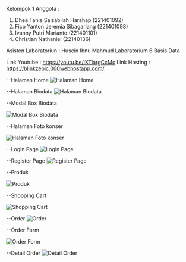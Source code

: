Kelompok 1 
Anggota :
1. Dhea Tania Salsabilah Harahap (221401092)
2. Fico Yanton Jeremia Sibagariang (221401098)
3. Ivanny Putri Marianto (221401101)
4. Christian Nathaniel (22140136)

Asisten Laboratoriun : Husein Ibnu Mahmud
Laboratorium 6 Basis Data

Link Youtube : https://youtu.be/lXTlargCcMc
Link Hosting : https://blinkzepic.000webhostapp.com/

--Halaman Home
![Halaman Home](https://github.com/PD6-dhea-092/epicblinkz_UAS_LAB_BD6_092_098_101_136/assets/114650981/5ae0eaee-08c5-479e-aad6-13b75005452b)


--Halaman Biodata 
![Halaman Biodata](https://github.com/PD6-dhea-092/epicblinkz_UAS_LAB_BD6_092_098_101_136/assets/114650981/273168b1-d93c-49eb-96b6-1bfbf1b71285)



--Modal Box Biodata

![Modal Box Biodata](https://github.com/PD6-dhea-092/epicblinkz_UAS_LAB_BD6_092_098_101_136/assets/114650981/d6d34275-575d-4d53-a36d-e1a1d3d18fa0)


--Halaman Foto konser


![Halaman Foto konser](https://github.com/PD6-dhea-092/epicblinkz_UAS_LAB_BD6_092_098_101_136/assets/114650981/5d989bd1-978b-4283-a60b-8c776fe45b4e)

--Login Page
![Login Page](https://github.com/PD6-dhea-092/epicblinkz_UAS_LAB_BD6_092_098_101_136/assets/114650981/081a2bf6-3be2-48c1-a69d-8bbbe8d81d52)


--Register Page
![Register Page](https://github.com/PD6-dhea-092/epicblinkz_UAS_LAB_BD6_092_098_101_136/assets/114650981/d41e6734-ae64-4a4c-856c-8c920d9a0d84)



--Produk

![Produk](https://github.com/PD6-dhea-092/epicblinkz_UAS_LAB_BD6_092_098_101_136/assets/114650981/70a83746-9641-41a3-810c-0d264b7b1ed2)


--Shopping Cart

![Shopping Cart](https://github.com/PD6-dhea-092/epicblinkz_UAS_LAB_BD6_092_098_101_136/assets/114650981/e0da2ed3-6610-4038-aa95-ead5c14a1475)


--Order
![Order](https://github.com/PD6-dhea-092/epicblinkz_UAS_LAB_BD6_092_098_101_136/assets/114650981/5f591df6-1990-4783-a0ea-7728540d0538)


--Order Form

![Order Form](https://github.com/PD6-dhea-092/epicblinkz_UAS_LAB_BD6_092_098_101_136/assets/114650981/cad08c1f-cc52-46e0-a547-743a94e50b84)


--Detail Order
![Detail Order](https://github.com/PD6-dhea-092/epicblinkz_UAS_LAB_BD6_092_098_101_136/assets/114650981/739426a2-f0c7-42e1-99bf-abaf427c8540)

